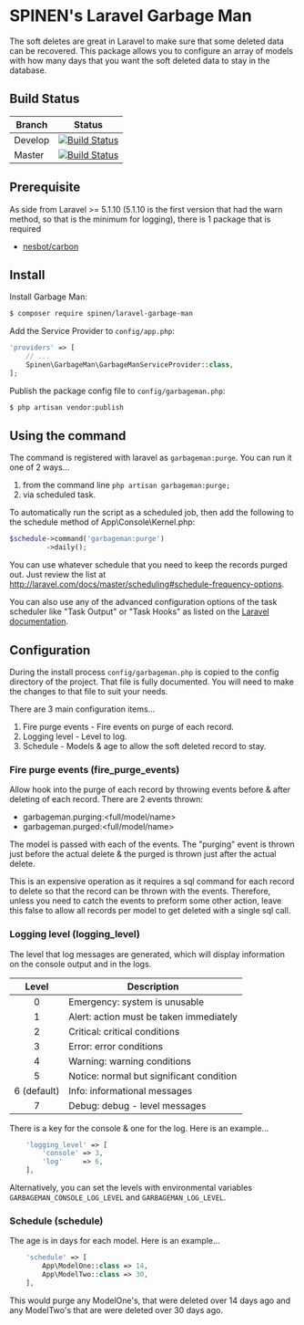 # SPINEN's Laravel Garbage Man

The soft deletes are great in Laravel to make sure that some deleted data can be recovered. This package allows you to
configure an array of models with how many days that you want the soft deleted data to stay in the database. 

## Build Status

| Branch | Status |
| ------ | :----: |
| Develop | [![Build Status](https://travis-ci.org/spinen/laravel-garbage-man.svg?branch=develop)](https://travis-ci.org/spinen/laravel-garbage-man) |
| Master | [![Build Status](https://travis-ci.org/spinen/laravel-garbage-man.svg?branch=master)](https://travis-ci.org/spinen/laravel-garbage-man) |

## Prerequisite

As side from Laravel >= 5.1.10 (5.1.10 is the first version that had the warn method, so that is the minimum for 
logging), there is 1 package that is required

* [nesbot/carbon](https://github.com/briannesbitt/Carbon)

## Install

Install Garbage Man:

```bash
$ composer require spinen/laravel-garbage-man
```

Add the Service Provider to `config/app.php`:

```php
'providers' => [
    // ...
    Spinen\GarbageMan\GarbageManServiceProvider::class,
];
```

Publish the package config file to `config/garbageman.php`:

```bash
$ php artisan vendor:publish
```

## Using the command

The command is registered with laravel as ```garbageman:purge```.  You can run it one of 2 ways...

1. from the command line ```php artisan garbageman:purge;```
2. via scheduled task.

To automatically run the script as a scheduled job, then add the following to the schedule method of 
App\Console\Kernel.php:

```php
$schedule->command('garbageman:purge')
         ->daily();
```

You can use whatever schedule that you need to keep the records purged out. Just review the list at 
http://laravel.com/docs/master/scheduling#schedule-frequency-options. 

You can also use any of the advanced configuration options of the task scheduler like "Task Output" or "Task Hooks" as 
listed on the [Laravel documentation](http://laravel.com/docs/master/scheduling).

## Configuration

During the install process `config/garbageman.php` is copied to the config directory of the project. That file is fully 
documented.  You will need to make the changes to that file to suit your needs.

There are 3 main configuration items...

1. Fire purge events - Fire events on purge of each record.
2. Logging level - Level to log.
3. Schedule - Models & age to allow the soft deleted record to stay.

### Fire purge events (fire_purge_events)
Allow hook into the purge of each record by throwing events before & after deleting of each record. There are 2 events 
thrown:

* garbageman.purging:<full/model/name>
* garbageman.purged:<full/model/name>

The model is passed with each of the events.  The "purging" event is thrown just before the actual delete & the purged 
is thrown just after the actual delete.

This is an expensive operation as it requires a sql command for each record to delete so that the record can be thrown 
with the events.  Therefore, unless you need to catch the events to preform some other action, leave this false to allow
 all records per model to get deleted with a single sql call.

### Logging level (logging_level)
The level that log messages are generated, which will display information on the console output and in the logs.
 
| Level | Description |
| :---: | ----------- |
| 0 | Emergency: system is unusable |
| 1 | Alert: action must be taken immediately |
| 2 | Critical: critical conditions |
| 3 | Error: error conditions |
| 4 | Warning: warning conditions |
| 5 | Notice: normal but significant condition |
| 6 (default) | Info: informational messages |
| 7 | Debug: debug - level messages |
 
There is a key for the console & one for the log.  Here is an example...

```php
    'logging_level' => [
        'console' => 3,
        'log'     => 6,
    ],
```

Alternatively, you can set the levels with environmental variables ```GARBAGEMAN_CONSOLE_LOG_LEVEL``` 
and ```GARBAGEMAN_LOG_LEVEL```.

### Schedule (schedule)

The age is in days for each model.  Here is an example...   

```php
    'schedule' => [
        App\ModelOne::class => 14,
        App\ModelTwo::class => 30,
    ], 
```
This would purge any ModelOne's, that were deleted over 14 days ago and any ModelTwo's that are were deleted over 30 
days ago.
